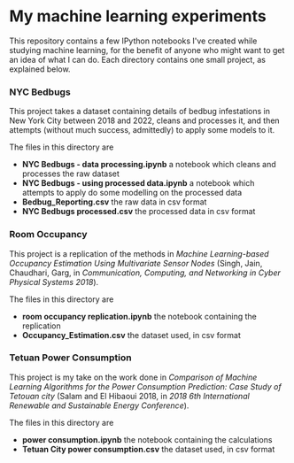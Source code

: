 # My machine learning experiments

This repository contains a few IPython notebooks I've created while studying machine learning, for the benefit of anyone who might
want to get an idea of what I can do. Each directory contains one small project, as explained below.

### NYC Bedbugs
This project takes a dataset containing details of bedbug infestations in New York City between 2018 and 2022, cleans and processes
it, and then attempts (without much success, admittedly) to apply some models to it.

The files in this directory are
- **NYC Bedbugs - data processing.ipynb** a notebook which cleans and processes the raw dataset
- **NYC Bedbugs - using processed data.ipynb** a notebook which attempts to apply do some modelling on the processed data
- **Bedbug_Reporting.csv** the raw data in csv format
- **NYC Bedbugs processed.csv** the processed data in csv format

### Room Occupancy
This project is a replication of the methods in *Machine Learning-based Occupancy Estimation Using Multivariate Sensor Nodes*
(Singh, Jain, Chaudhari, Garg, in *Communication, Computing, and Networking in Cyber Physical Systems 2018*).

The files in this directory are
- **room occupancy replication.ipynb** the notebook containing the replication
- **Occupancy_Estimation.csv** the dataset used, in csv format

### Tetuan Power Consumption
This project is my take on the work done in *Comparison of Machine Learning Algorithms for the Power Consumption Prediction: Case Study of Tetouan
city* (Salam and El Hibaoui 2018, in *2018 6th International Renewable and Sustainable Energy Conference*).

The files in this directory are
- **power consumption.ipynb** the notebook containing the calculations
- **Tetuan City power consumption.csv** the dataset used, in csv format